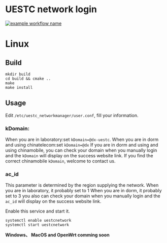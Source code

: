 # UESTC network login
[![example workflow name](https://github.com/ehds/uestc_network_manager/workflows/C/C++%20CI/badge.svg)](https://github.com/ehds/uestc_network_manager/actions)

# Linux
## Build
```
mkdir build
cd build && cmake ..
make
make install
```

## Usage
Edit `/etc/uestc_networkmanager/user.conf`, fill your information.

### kDomain:
When you are in laboratory:set `kDomain=@dx-uestc`.
When you are in dorm and using chinatelecom:set `kDomain=@dx`
If you are in dorm and using and using chinamobile, you can check your domain when you manually login and the `kDomain` will display on the success website link. If you find the correct chinamobile `kDomain`, welcome to contact us.

### ac_id
This parameter is determined by the region supplying the network.
When you are in laboratory, it probably set to 1
When you are in dorm, it probably set to 3
you also can check your domain when you manually login and the `ac_id` will display on the success website link.

Enable this service and start it.
```
systemctl enable uestcnetwork
systemctl start uestcnetwork
```

**Windows、 MacOS and OpenWrt comming soon**

